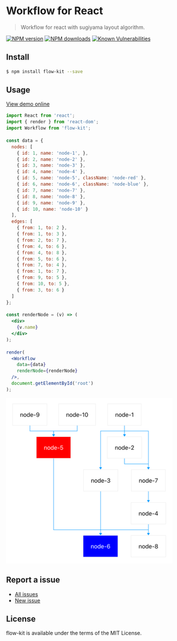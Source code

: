 Workflow for React
==================

> Workflow for react with sugiyama layout algorithm.

[![NPM version](https://img.shields.io/npm/v/flow-kit.svg)](https://www.npmjs.com/package/flow-kit)
[![NPM downloads](https://img.shields.io/npm/dm/flow-kit.svg)](https://www.npmjs.com/package/flow-kit)
[![Known Vulnerabilities](https://snyk.io/test/github/d-band/flow-kit/badge.svg?targetFile=package.json)](https://snyk.io/test/github/d-band/flow-kit?targetFile=package.json)

## Install

```bash
$ npm install flow-kit --save
```

## Usage

[View demo online](https://d-band.github.io/flow-kit/)

```jsx
import React from 'react';
import { render } from 'react-dom';
import Workflow from 'flow-kit';

const data = {
  nodes: [
    { id: 1, name: 'node-1', },
    { id: 2, name: 'node-2' },
    { id: 3, name: 'node-3' },
    { id: 4, name: 'node-4' },
    { id: 5, name: 'node-5', className: 'node-red' },
    { id: 6, name: 'node-6', className: 'node-blue' },
    { id: 7, name: 'node-7' },
    { id: 8, name: 'node-8' },
    { id: 9, name: 'node-9' },
    { id: 10, name: 'node-10' }
  ],
  edges: [
    { from: 1, to: 2 },
    { from: 1, to: 3 },
    { from: 2, to: 7 },
    { from: 4, to: 6 },
    { from: 4, to: 8 },
    { from: 5, to: 6 },
    { from: 7, to: 4 },
    { from: 1, to: 7 },
    { from: 9, to: 5 },
    { from: 10, to: 5 },
    { from: 3, to: 6 }
  ]
};

const renderNode = (v) => (
  <div>
    {v.name}
  </div>
);

render(
  <Workflow
    data={data}
    renderNode={renderNode}
  />,
  document.getElementById('root')
);
```

<img src="demo/screenshot.png" width="450">

## Report a issue

* [All issues](https://github.com/d-band/flow-kit/issues)
* [New issue](https://github.com/d-band/flow-kit/issues/new)

## License

flow-kit is available under the terms of the MIT License.
